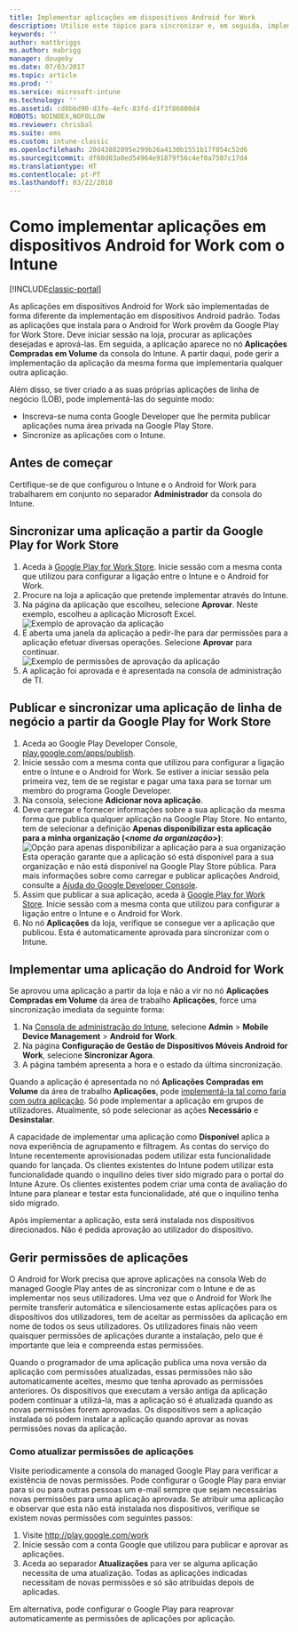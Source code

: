 ```yaml
---
title: Implementar aplicações em dispositivos Android for Work
description: Utilize este tópico para sincronizar e, em seguida, implementar aplicações em dispositivos Android for Work a partir da Google Play for Work Store.
keywords: ''
author: mattbriggs
ms.author: mabrigg
manager: dougeby
ms.date: 07/03/2017
ms.topic: article
ms.prod: ''
ms.service: microsoft-intune
ms.technology: ''
ms.assetid: cd0bbd90-d3fe-4efc-83fd-d1f3f86800d4
ROBOTS: NOINDEX,NOFOLLOW
ms.reviewer: chrisbal
ms.suite: ems
ms.custom: intune-classic
ms.openlocfilehash: 20d43882895e299b26a4130b1551b17f054c52d6
ms.sourcegitcommit: df60d03a0ed54964e91879f56c4ef0a7507c17d4
ms.translationtype: HT
ms.contentlocale: pt-PT
ms.lasthandoff: 03/22/2018
---
```

# <a name="how-to-deploy-apps-to-android-for-work-devices-with-intune"></a>Como implementar aplicações em dispositivos Android for Work com o Intune

[!INCLUDE[classic-portal](../includes/classic-portal.md)]

As aplicações em dispositivos Android for Work são implementadas de forma diferente da implementação em dispositivos Android padrão. Todas as aplicações que instala para o Android for Work provêm da Google Play for Work Store. Deve iniciar sessão na loja, procurar as aplicações desejadas e aprová-las.
Em seguida, a aplicação aparece no nó **Aplicações Compradas em Volume** da consola do Intune. A partir daqui, pode gerir a implementação da aplicação da mesma forma que implementaria qualquer outra aplicação.

Além disso, se tiver criado a as suas próprias aplicações de linha de negócio (LOB), pode implementá-las do seguinte modo:
- Inscreva-se numa conta Google Developer que lhe permita publicar aplicações numa área privada na Google Play Store.
- Sincronize as aplicações com o Intune.

## <a name="before-you-start"></a>Antes de começar

Certifique-se de que configurou o Intune e o Android for Work para trabalharem em conjunto no separador **Administrador** da consola do Intune.

## <a name="synchronize-an-app-from-the-google-play-for-work-store"></a>Sincronizar uma aplicação a partir da Google Play for Work Store


1. Aceda à [Google Play for Work Store](https://play.google.com/work). Inicie sessão com a mesma conta que utilizou para configurar a ligação entre o Intune e o Android for Work.
2. Procure na loja a aplicação que pretende implementar através do Intune.
3. Na página da aplicação que escolheu, selecione **Aprovar**. Neste exemplo, escolheu a aplicação Microsoft Excel.<br>
  ![Exemplo de aprovação da aplicação](media/approve.png)
4. É aberta uma janela da aplicação a pedir-lhe para dar permissões para a aplicação efetuar diversas operações. Selecione **Aprovar** para continuar.<br>
  ![Exemplo de permissões de aprovação da aplicação](media/approve-app-permissions.png)
5. A aplicação foi aprovada e é apresentada na consola de administração de TI.

## <a name="publish-then-synchronize-a-line-of-business-app-from-the-google-play-for-work-store"></a>Publicar e sincronizar uma aplicação de linha de negócio a partir da Google Play for Work Store

1. Aceda ao Google Play Developer Console, [play.google.com/apps/publish](https://play.google.com/apps/publish).
2. Inicie sessão com a mesma conta que utilizou para configurar a ligação entre o Intune e o Android for Work. Se estiver a iniciar sessão pela primeira vez, tem de se registar e pagar uma taxa para se tornar um membro do programa Google Developer.
3. Na consola, selecione **Adicionar nova aplicação**.
4. Deve carregar e fornecer informações sobre a sua aplicação da mesma forma que publica qualquer aplicação na Google Play Store. No entanto, tem de selecionar a definição **Apenas disponibilizar esta aplicação para a minha organização (<*nome da organização*>)**:<br>
  ![Opção para apenas disponibilizar a aplicação para a sua organização](media/restrict.png)<br>
Esta operação garante que a aplicação só está disponível para a sua organização e não está disponível na Google Play Store pública.
Para mais informações sobre como carregar e publicar aplicações Android, consulte a [Ajuda do Google Developer Console](https://support.google.com/googleplay/android-developer/answer/113469).
5. Assim que publicar a sua aplicação, aceda à [Google Play for Work Store](https://play.google.com/work). Inicie sessão com a mesma conta que utilizou para configurar a ligação entre o Intune e o Android for Work.
6. No nó **Aplicações** da loja, verifique se consegue ver a aplicação que publicou. Esta é automaticamente aprovada para sincronizar com o Intune.

## <a name="deploy-an-android-for-work-app"></a>Implementar uma aplicação do Android for Work

Se aprovou uma aplicação a partir da loja e não a vir no nó **Aplicações Compradas em Volume** da área de trabalho **Aplicações**, force uma sincronização imediata da seguinte forma:

1. Na [Consola de administração do Intune](https://manage.microsoft.com), selecione **Admin** > **Mobile Device Management** > **Android for Work**.
2. Na página **Configuração de Gestão de Dispositivos Móveis Android for Work**, selecione **Sincronizar Agora**.
3. A página também apresenta a hora e o estado da última sincronização.

Quando a aplicação é apresentada no nó **Aplicações Compradas em Volume** da área de trabalho **Aplicações**, pode [implementá-la tal como faria com outra aplicação](deploy-apps-in-microsoft-intune.md). Só pode implementar a aplicação em grupos de utilizadores. Atualmente, só pode selecionar as ações **Necessário** e **Desinstalar**.

A capacidade de implementar uma aplicação como **Disponível** aplica a nova experiência de agrupamento e filtragem. As contas do serviço do Intune recentemente aprovisionadas podem utilizar esta funcionalidade quando for lançada. Os clientes existentes do Intune podem utilizar esta funcionalidade quando o inquilino deles tiver sido migrado para o portal do Intune Azure. Os clientes existentes podem criar uma conta de avaliação do Intune para planear e testar esta funcionalidade, até que o inquilino tenha sido migrado.

Após implementar a aplicação, esta será instalada nos dispositivos direcionados. Não é pedida aprovação ao utilizador do dispositivo.

## <a name="manage-app-permissions"></a>Gerir permissões de aplicações
O Android for Work precisa que aprove aplicações na consola Web do managed Google Play antes de as sincronizar com o Intune e de as implementar nos seus utilizadores.  Uma vez que o Android for Work lhe permite transferir automática e silenciosamente estas aplicações para os dispositivos dos utilizadores, tem de aceitar as permissões da aplicação em nome de todos os seus utilizadores.  Os utilizadores finais não veem quaisquer permissões de aplicações durante a instalação, pelo que é importante que leia e compreenda estas permissões.

Quando o programador de uma aplicação publica uma nova versão da aplicação com permissões atualizadas, essas permissões não são automaticamente aceites, mesmo que tenha aprovado as permissões anteriores. Os dispositivos que executam a versão antiga da aplicação podem continuar a utilizá-la, mas a aplicação só é atualizada quando as novas permissões forem aprovadas. Os dispositivos sem a aplicação instalada só podem instalar a aplicação quando aprovar as novas permissões novas da aplicação.

### <a name="how-to-update-app-permissions"></a>Como atualizar permissões de aplicações

Visite periodicamente a consola do managed Google Play para verificar a existência de novas permissões. Pode configurar o Google Play para enviar para si ou para outras pessoas um e-mail sempre que sejam necessárias novas permissões para uma aplicação aprovada. Se atribuir uma aplicação e observar que esta não está instalada nos dispositivos, verifique se existem novas permissões com seguintes passos:

1. Visite http://play.google.com/work
2. Inicie sessão com a conta Google que utilizou para publicar e aprovar as aplicações.
3. Aceda ao separador **Atualizações** para ver se alguma aplicação necessita de uma atualização.  Todas as aplicações indicadas necessitam de novas permissões e só são atribuídas depois de aplicadas.  

Em alternativa, pode configurar o Google Play para reaprovar automaticamente as permissões de aplicações por aplicação. 

